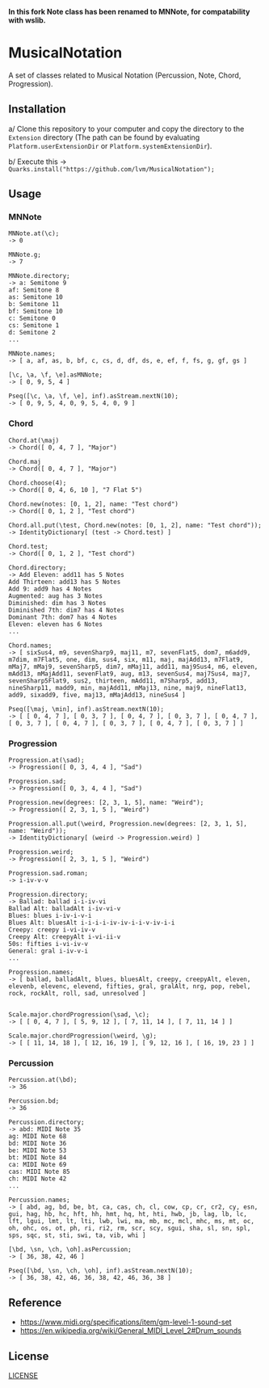 **In this fork Note class has been renamed to MNNote, for compatability with wslib.**

# MusicalNotation

A set of classes related to Musical Notation (Percussion, Note, Chord, Progression).

## Installation

a/ Clone this repository to your computer and copy the directory to the `Extension` directory (The path can be found by evaluating `Platform.userExtensionDir` or `Platform.systemExtensionDir`).

b/ Execute this -> `Quarks.install("https://github.com/lvm/MusicalNotation");`

## Usage

### MNNote

```
MNNote.at(\c);
-> 0

MNNote.g;
-> 7

MNNote.directory;
-> a: Semitone 9
af: Semitone 8
as: Semitone 10
b: Semitone 11
bf: Semitone 10
c: Semitone 0
cs: Semitone 1
d: Semitone 2
...

MNNote.names;
-> [ a, af, as, b, bf, c, cs, d, df, ds, e, ef, f, fs, g, gf, gs ]

[\c, \a, \f, \e].asMNNote;
-> [ 0, 9, 5, 4 ]

Pseq([\c, \a, \f, \e], inf).asStream.nextN(10);
-> [ 0, 9, 5, 4, 0, 9, 5, 4, 0, 9 ]
```

### Chord

```
Chord.at(\maj)
-> Chord([ 0, 4, 7 ], "Major")

Chord.maj
-> Chord([ 0, 4, 7 ], "Major")

Chord.choose(4);
-> Chord([ 0, 4, 6, 10 ], "7 Flat 5")

Chord.new(notes: [0, 1, 2], name: "Test chord")
-> Chord([ 0, 1, 2 ], "Test chord")

Chord.all.put(\test, Chord.new(notes: [0, 1, 2], name: "Test chord"));
-> IdentityDictionary[ (test -> Chord.test) ]

Chord.test;
-> Chord([ 0, 1, 2 ], "Test chord")

Chord.directory;
-> Add Eleven: add11 has 5 Notes
Add Thirteen: add13 has 5 Notes
Add 9: add9 has 4 Notes
Augmented: aug has 3 Notes
Diminished: dim has 3 Notes
Diminished 7th: dim7 has 4 Notes
Dominant 7th: dom7 has 4 Notes
Eleven: eleven has 6 Notes
...

Chord.names;
-> [ sixSus4, m9, sevenSharp9, maj11, m7, sevenFlat5, dom7, m6add9, m7dim, m7Flat5, one, dim, sus4, six, m11, maj, majAdd13, m7Flat9, mMaj7, mMaj9, sevenSharp5, dim7, mMaj11, add11, maj9Sus4, m6, eleven, mAdd13, mMajAdd11, sevenFlat9, aug, m13, sevenSus4, maj7Sus4, maj7, sevenSharp5Flat9, sus2, thirteen, mAdd11, m7Sharp5, add13, nineSharp11, madd9, min, majAdd11, mMaj13, nine, maj9, nineFlat13, add9, sixadd9, five, maj13, mMajAdd13, nineSus4 ]

Pseq([\maj, \min], inf).asStream.nextN(10);
-> [ [ 0, 4, 7 ], [ 0, 3, 7 ], [ 0, 4, 7 ], [ 0, 3, 7 ], [ 0, 4, 7 ], [ 0, 3, 7 ], [ 0, 4, 7 ], [ 0, 3, 7 ], [ 0, 4, 7 ], [ 0, 3, 7 ] ]
```

### Progression

```
Progression.at(\sad);
-> Progression([ 0, 3, 4, 4 ], "Sad")

Progression.sad;
-> Progression([ 0, 3, 4, 4 ], "Sad")

Progression.new(degrees: [2, 3, 1, 5], name: "Weird");
-> Progression([ 2, 3, 1, 5 ], "Weird")

Progression.all.put(\weird, Progression.new(degrees: [2, 3, 1, 5], name: "Weird"));
-> IdentityDictionary[ (weird -> Progression.weird) ]

Progression.weird;
-> Progression([ 2, 3, 1, 5 ], "Weird")

Progression.sad.roman;
-> i-iv-v-v

Progression.directory;
-> Ballad: ballad i-i-iv-vi
Ballad Alt: balladAlt i-iv-vi-v
Blues: blues i-iv-i-v-i
Blues Alt: bluesAlt i-i-i-i-iv-iv-i-i-v-iv-i-i
Creepy: creepy i-vi-iv-v
Creepy Alt: creepyAlt i-vi-ii-v
50s: fifties i-vi-iv-v
General: gral i-iv-v-i
...

Progression.names;
-> [ ballad, balladAlt, blues, bluesAlt, creepy, creepyAlt, eleven, elevenb, elevenc, elevend, fifties, gral, gralAlt, nrg, pop, rebel, rock, rockAlt, roll, sad, unresolved ]


Scale.major.chordProgression(\sad, \c);
-> [ [ 0, 4, 7 ], [ 5, 9, 12 ], [ 7, 11, 14 ], [ 7, 11, 14 ] ]

Scale.major.chordProgression(\weird, \g);
-> [ [ 11, 14, 18 ], [ 12, 16, 19 ], [ 9, 12, 16 ], [ 16, 19, 23 ] ]
```

### Percussion

```
Percussion.at(\bd);
-> 36

Percussion.bd;
-> 36

Percussion.directory;
-> abd: MIDI Note 35
ag: MIDI Note 68
bd: MIDI Note 36
be: MIDI Note 53
bt: MIDI Note 84
ca: MIDI Note 69
cas: MIDI Note 85
ch: MIDI Note 42
...

Percussion.names;
-> [ abd, ag, bd, be, bt, ca, cas, ch, cl, cow, cp, cr, cr2, cy, esn, gui, hag, hb, hc, hft, hh, hmt, hq, ht, hti, hwb, jb, lag, lb, lc, lft, lgui, lmt, lt, lti, lwb, lwi, ma, mb, mc, mcl, mhc, ms, mt, oc, oh, ohc, os, ot, ph, ri, ri2, rm, scr, scy, sgui, sha, sl, sn, spl, sps, sqc, st, sti, swi, ta, vib, whi ]

[\bd, \sn, \ch, \oh].asPercussion;
-> [ 36, 38, 42, 46 ]

Pseq([\bd, \sn, \ch, \oh], inf).asStream.nextN(10);
-> [ 36, 38, 42, 46, 36, 38, 42, 46, 36, 38 ]
```

## Reference

* https://www.midi.org/specifications/item/gm-level-1-sound-set
* https://en.wikipedia.org/wiki/General_MIDI_Level_2#Drum_sounds

## License

[LICENSE](LICENSE)
